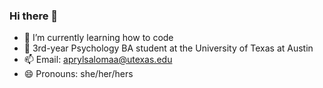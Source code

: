### Hi there 👋

- 🔭 I’m currently learning how to code
- 🌱 3rd-year Psychology BA student at the University of Texas at Austin
- 📫 Email: aprylsalomaa@utexas.edu
- 😄 Pronouns: she/her/hers

<!--
**apryls/apryls** is a ✨ _special_ ✨ repository because its `README.md` (this file) appears on your GitHub profile.

- 🔭 I’m currently learning how to code
- 🌱 3rd-year Psychology BA student at the University of Texas at Austin
- 👯 I’m looking to collaborate on ...
- 🤔 I’m looking for help with ...
- 💬 Ask me about ...
- 📫 Email: aprylsalomaa@utexas.edu
- 😄 Pronouns: she/her/hers
- ⚡ Fun fact: ...
-->

